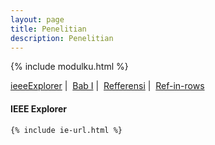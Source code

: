 ```yaml
---
layout: page
title: Penelitian
description: Penelitian 
---
```

{% include modulku.html %}
<!--
{% include ie-url.html %}
-->
<script>
	function msg(){
		alert("tessssssssssss bab 1");
	}
	function show_a(a,b,c,d,e) {
		document.getElementById(a).style.display = 'block';
		document.getElementById(b).style.display = 'none';
		document.getElementById(c).style.display = 'none';
		document.getElementById(d).style.display = 'none';
		document.getElementById(e).style.display = 'none';
	}
	function show(a,b,c,d,g) {
		document.getElementById(a).style.display = 'block';
		document.getElementById(b).style.display = 'none';
		document.getElementById(c).style.display = 'none';
		document.getElementById(d).style.display = 'none';
		
		if (g == "gtop"){			
			document.getElementById('gtop').style.display = 'block';
        }else{
        	document.getElementById('gtop').style.display = 'none';
        }
		
	}
	function checkmobile(a,b){
		if( /Android|webOS|iPhone|iPad|iPod|BlackBerry|IEMobile|Opera Mini/i.test(navigator.userAgent) ) {
			document.getElementById(a).style.display = 'block';
			document.getElementById(b).style.display = 'none';
		}
		else
		{
			;
		}
	}

	function showinrows(a,b){
			document.getElementById(a).style.display = 'block';
			document.getElementById(b).style.display = 'none';
	}

	window.onload = function(){ 

		if( /Android|webOS|iPhone|iPad|iPod|BlackBerry|IEMobile|Opera Mini/i.test(navigator.userAgent) ) {
			var d4 = document.getElementById('sir');
			d4.style.visibility = "hidden";
			//alert("TES PESAN-PESAN .........!");
		}
	};
	function openpdf (fpdf){
		window.open(fpdf);
		window.title("Open-File")
	}

</script>
<div id="top"></div>
<a href="#i3e"  onclick="show('i3e','bab1','reff','mreff','')">ieeeExplorer</a>&nbsp;|&nbsp;
<a href="#bab1"  onclick="show('bab1','i3e','reff','mreff','gtop')">Bab I</a>&nbsp;|&nbsp;
<a href="#reff"  onclick="show('reff','i3e','bab1','mreff','gtop');checkmobile('mreff','reff')">Refferensi</a>&nbsp;|&nbsp;
<a href="#mreff"  onclick="show('reff','i3e','bab1','mreff','gtop');showinrows('mreff','reff')" id="sir">Ref-in-rows</a>
<div id="i3e" style="display:block" border="0">
	<h4> IEEE Explorer </h4>

	{% include ie-url.html %}

</div>
<div id="bab1" style="display:none" border="0">
	<h4> BAB I </h4>

	{%include penelitian/bab1.html%}

</div>
<div id="reff" style="display:none" border="0">
	<h4> Referensi Papers</h4>

	{%include penelitian/reff.html%}

</div>

<div id="mreff" style="display:none" border="0">
	<h4> Referensi Papers</h4>
	
	{%include penelitian/m-reff.html%}

</div>

<div id="gtop" style="display:none" border="0">
<a href="#top" >go-to-top</a>
</div>

